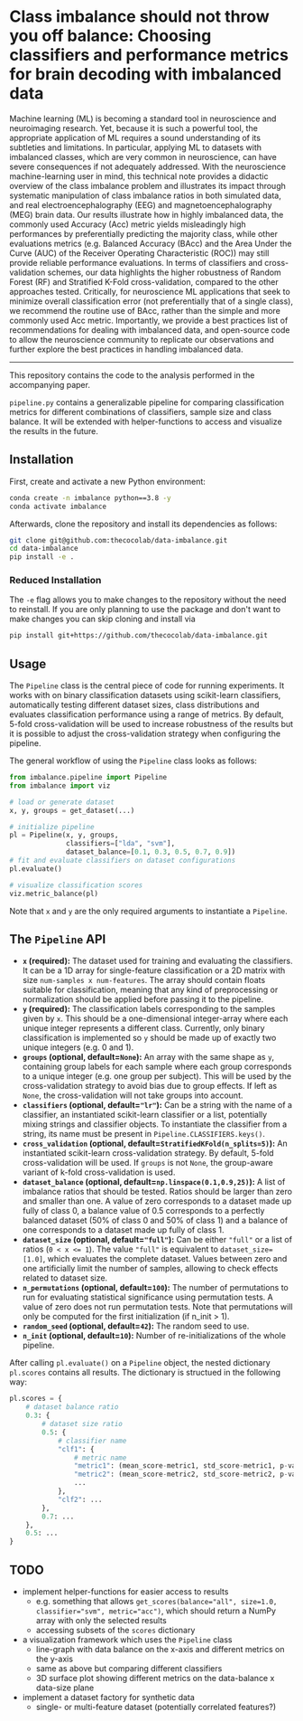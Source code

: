 # Class imbalance should not throw you off balance: Choosing classifiers and performance metrics for brain decoding with imbalanced data

Machine learning (ML) is becoming a standard tool in neuroscience and neuroimaging research. Yet, because it is such a powerful tool, the appropriate application of ML requires a sound understanding of its subtleties and limitations. In particular, applying ML to datasets with imbalanced classes, which are very common in neuroscience, can have severe consequences if not adequately addressed. With the neuroscience machine-learning user in mind, this technical note provides a didactic overview of the class imbalance problem and illustrates its impact through systematic manipulation of class imbalance ratios in both simulated data, and real electroencephalography (EEG) and magnetoencephalography (MEG) brain data. Our results illustrate how in highly imbalanced data, the commonly used Accuracy (Acc) metric yields misleadingly high performances by preferentially predicting the majority class, while other evaluations metrics (e.g. Balanced Accuracy (BAcc) and the Area Under the Curve (AUC) of the Receiver Operating Characteristic (ROC)) may still provide reliable performance evaluations. In terms of classifiers and cross-validation schemes, our data highlights the higher robustness of Random Forest (RF) and Stratified K-Fold cross-validation, compared to the other approaches tested. Critically, for neuroscience ML applications that seek to minimize overall classification error (not preferentially that of a single class), we recommend the routine use of BAcc, rather than the simple and more commonly used Acc metric. Importantly, we provide a best practices list of recommendations for dealing with imbalanced data, and open-source code to allow the neuroscience community to replicate our observations and further explore the best practices in handling imbalanced data.

---

This repository contains the code to the analysis performed in the accompanying paper.

`pipeline.py` contains a generalizable pipeline for comparing classification metrics for different combinations of classifiers, sample size and class balance. It will be extended with helper-functions to access and visualize the results in the future.

## Installation
First, create and activate a new Python environment:
```bash
conda create -n imbalance python==3.8 -y
conda activate imbalance
```
Afterwards, clone the repository and install its dependencies as follows:
```bash
git clone git@github.com:thecocolab/data-imbalance.git
cd data-imbalance
pip install -e .
```

### Reduced Installation
The `-e` flag allows you to make changes to the repository without the need to reinstall. If you are only planning to use the package and don't want to make changes you can skip cloning and install via
```bash
pip install git+https://github.com/thecocolab/data-imbalance.git
```

## Usage
The `Pipeline` class is the central piece of code for running experiments. It works with on binary classification datasets using scikit-learn classifiers, automatically testing different dataset sizes, class distributions and evaluates classification performance using a range of metrics. By default, 5-fold cross-validation will be used to increase robustness of the results but it is possible to adjust the cross-validation strategy when configuring the pipeline.

The general workflow of using the `Pipeline` class looks as follows:
```python
from imbalance.pipeline import Pipeline
from imbalance import viz

# load or generate dataset
x, y, groups = get_dataset(...)

# initialize pipeline
pl = Pipeline(x, y, groups,
              classifiers=["lda", "svm"],
              dataset_balance=[0.1, 0.3, 0.5, 0.7, 0.9])
# fit and evaluate classifiers on dataset configurations
pl.evaluate()

# visualize classification scores
viz.metric_balance(pl)
```
Note that `x` and `y` are the only required arguments to instantiate a `Pipeline`.

## The `Pipeline` API
- **`x` (required):** The dataset used for training and evaluating the classifiers. It can be a 1D array for single-feature classification or a 2D matrix with size `num-samples x num-features`. The array should contain floats suitable for classification, meaning that any kind of preprocessing or normalization should be applied before passing it to the pipeline.
- **`y` (required):** The classification labels corresponding to the samples given by `x`. This should be a one-dimensional integer-array where each unique integer represents a different class. Currently, only binary classification is implemented so `y` should be made up of exactly two unique integers (e.g. 0 and 1).
- **`groups` (optional, default=`None`):** An array with the same shape as `y`, containing group labels for each sample where each group corresponds to a unique integer (e.g. one group per subject). This will be used by the cross-validation strategy to avoid bias due to group effects. If left as `None`, the cross-validation will not take groups into account.
- **`classifiers` (optional, default=`"lr"`):** Can be a string with the name of a classifier, an instantiated scikit-learn classifier or a list, potentially mixing strings and classifier objects. To instantiate the classifier from a string, its name must be present in `Pipeline.CLASSIFIERS.keys()`.
- **`cross_validation` (optional, default=`StratifiedKFold(n_splits=5)`):** An instantiated scikit-learn cross-validation strategy. By default, 5-fold cross-validation will be used. If `groups` is not `None`, the group-aware variant of k-fold cross-validation is used.
- **`dataset_balance` (optional, default=`np.linspace(0.1,0.9,25)`):** A list of imbalance ratios that should be tested. Ratios should be larger than zero and smaller than one. A value of zero corresponds to a dataset made up fully of class 0, a balance value of 0.5 corresponds to a perfectly balanced dataset (50% of class 0 and 50% of class 1) and a balance of one corresponds to a dataset made up fully of class 1.
- **`dataset_size` (optional, default=`"full"`):** Can be either `"full"` or a list of ratios (`0 < x <= 1`). The value `"full"` is equivalent to `dataset_size=[1.0]`, which evaluates the complete dataset. Values between zero and one artificially limit the number of samples, allowing to check effects related to dataset size.
- **`n_permutations` (optional, default=`100`):** The number of permutations to run for evaluating statistical significance using permutation tests. A value of zero does not run permutation tests. Note that permutations will only be computed for the first initialization (if n_init > 1).
- **`random_seed` (optional, default=`42`):** The random seed to use.
- **`n_init` (optional, default=`10`):** Number of re-initializations of the whole pipeline.

After calling `pl.evaluate()` on a `Pipeline` object, the nested dictionary `pl.scores` contains all results. The dictionary is structued in the following way:
```python
pl.scores = {
    # dataset balance ratio
    0.3: {
        # dataset size ratio
        0.5: {
            # classifier name
            "clf1": {
                # metric name
                "metric1": (mean_score-metric1, std_score-metric1, p-value-metric1, permutation_score_metric1),
                "metric2": (mean_score-metric2, std_score-metric2, p-value-metric2, permutation_score_metric2),
                ...
            },
            "clf2": ...
        },
        0.7: ...
    },
    0.5: ...
}
```

## TODO
- implement helper-functions for easier access to results
    - e.g. something that allows `get_scores(balance="all", size=1.0, classifier="svm", metric="acc")`, which should return a NumPy array with only the selected results
    - accessing subsets of the `scores` dictionary
- a visualization framework which uses the `Pipeline` class
    - line-graph with data balance on the x-axis and different metrics on the y-axis
    - same as above but comparing different classifiers
    - 3D surface plot showing different metrics on the data-balance x data-size plane
- implement a dataset factory for synthetic data
    - single- or multi-feature dataset (potentially correlated features?)
